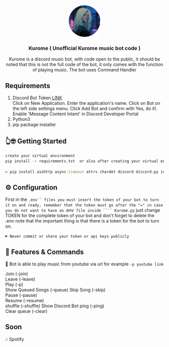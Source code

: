 <br>
<p align="center">
    <img src="./Kurome.png" alt='Logo' width=100>

<h3 align="center">Kurome ( Unofficial Kurome music bot code )</h3>

<p align="center">
    Kurome is a discord music bot, with code open to the public, it should be noted that this is not the full code of the bot, it only comes with the function of playing music. The bot uses Command Handler
</p>

<p align="center">

## Requirements
1. Discord Bot Token [LINK](https://discord.com/developers/applications)  
  Click on New Application.
  Enter the application's name.
  Click on Bot on the left side settings menu.
  Click Add Bot and confirm with Yes, do it!.
  Enable 'Message Content Intent' in Discord Developer Portal   
2. Python3  
3. pip package installer  

## 👆🤓 Getting Started  
```cmd
create your virtual environment
pip install -r requirements.txt  or also after creating your virtual environment install them manually ↴ 🐼

↪ pip install aiohttp async-timeout attrs chardet discord discord.py idna multidict typing_extensions yarl youtube-dl
```
## ⚙️ Configuration
First in the ``` .env`` files you must insert the token of your bot to turn it on and ready, remember that the token must go after the "="
in case you do not want to have an ``` .env``` file inside ```` Kurome.py``` just change TOKEN for the complete token of your bot and don't forget to delete the .env
note that the important thing is that there is a token for the bot to turn on.

 ```☛ Never commit or share your token or api keys publicly ```

 ## 🐻 Features & Commands  
🎵 Bot is able to play music from youtube via url
for example ```-p youtube link```

Join (-join)  
Leave (-leave)  
Play (-p)  
Show Queued Songs (-queue)
Skip Song (-skip)  
Pause (-pause)  
Resume (-resume)   
shuffle (-shuffle)
Show Discord Bot ping (-ping)  
Clear queue (-clear)

## Soon

🎶 Spotify